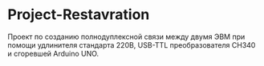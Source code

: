 # Project-Restavration
Проект по созданию полнодуплексной связи между двумя ЭВМ при помощи удлинителя стандарта 220В, USB-TTL преобразователя CH340 и сгоревшей Arduino UNO.
